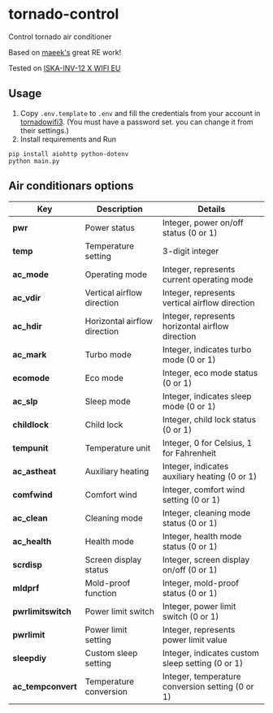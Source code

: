 # tornado-control

Control tornado air conditioner

Based on [maeek's](https://github.com/maeek) great RE work!

Tested on [ISKA-INV-12 X WIFI EU](https://www.tornado-top.co.il/catalog/product_page?productid=398)

## Usage

1. Copy `.env.template` to `.env` and fill the credentials from your account in [tornadowifi3](https://play.google.com/store/apps/details?id=com.tornado.tornadowifi3). (You must have a password set. you can change it from their settings.)
2. Install requirements and Run

```console
pip install aiohttp python-dotenv
python main.py
```

## Air conditionars options

| Key                | Description                  | Details                                          |
| ------------------ | ---------------------------- | ------------------------------------------------ |
| **pwr**            | Power status                 | Integer, power on/off status (0 or 1)            |
| **temp**           | Temperature setting          | 3-digit integer                                  |
| **ac_mode**        | Operating mode               | Integer, represents current operating mode       |
| **ac_vdir**        | Vertical airflow direction   | Integer, represents vertical airflow direction   |
| **ac_hdir**        | Horizontal airflow direction | Integer, represents horizontal airflow direction |
| **ac_mark**        | Turbo mode                   | Integer, indicates turbo mode (0 or 1)           |
| **ecomode**        | Eco mode                     | Integer, eco mode status (0 or 1)                |
| **ac_slp**         | Sleep mode                   | Integer, indicates sleep mode (0 or 1)           |
| **childlock**      | Child lock                   | Integer, child lock status (0 or 1)              |
| **tempunit**       | Temperature unit             | Integer, 0 for Celsius, 1 for Fahrenheit         |
| **ac_astheat**     | Auxiliary heating            | Integer, indicates auxiliary heating (0 or 1)    |
| **comfwind**       | Comfort wind                 | Integer, comfort wind setting (0 or 1)           |
| **ac_clean**       | Cleaning mode                | Integer, cleaning mode status (0 or 1)           |
| **ac_health**      | Health mode                  | Integer, health mode status (0 or 1)             |
| **scrdisp**        | Screen display status        | Integer, screen display on/off (0 or 1)          |
| **mldprf**         | Mold-proof function          | Integer, mold-proof status (0 or 1)              |
| **pwrlimitswitch** | Power limit switch           | Integer, power limit switch (0 or 1)             |
| **pwrlimit**       | Power limit setting          | Integer, represents power limit value            |
| **sleepdiy**       | Custom sleep setting         | Integer, indicates custom sleep setting (0 or 1) |
| **ac_tempconvert** | Temperature conversion       | Integer, temperature conversion setting (0 or 1) |
